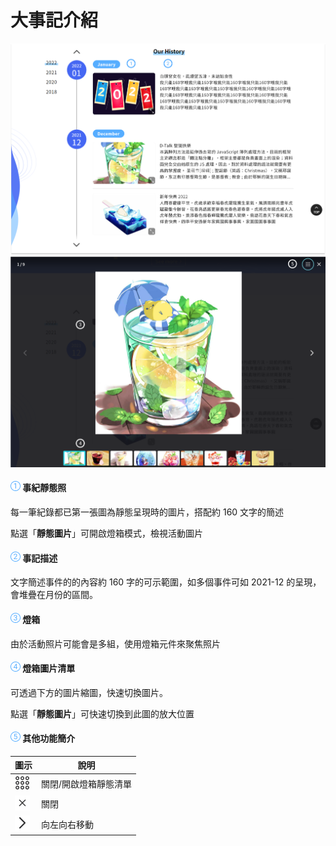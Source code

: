 # 大事記介紹

![](<../../.gitbook/assets/Group 234.png>)![](<../../.gitbook/assets/Group 235.png>)

#### ![編號 1](../../.gitbook/assets/1.png) 事紀靜態照

每一筆紀錄都已第一張圖為靜態呈現時的圖片，搭配約 160 文字的簡述

點選「**靜態圖片**」可開啟燈箱模式，檢視活動圖片

#### ![編號 2](../../.gitbook/assets/2.png) 事記描述

文字簡述事件的的內容約 160 字的可示範圍，如多個事件可如 2021-12 的呈現，會堆疊在月份的區間。

#### ![編號 3](../../.gitbook/assets/3.png) 燈箱

由於活動照片可能會是多組，使用燈箱元件來聚焦照片

#### ![編號 4](../../.gitbook/assets/4.png) 燈箱圖片清單

可透過下方的圖片縮圖，快速切換圖片。

點選「**靜態圖片**」可快速切換到此圖的放大位置

#### ![編號 5](../../.gitbook/assets/5.png) 其他功能簡介

| 圖示                                                    | 說明                  |
| ------------------------------------------------------- | --------------------- |
| ![](../../.gitbook/assets/cil_apps.png)                 | 關閉/開啟燈箱靜態清單 |
| ![](../../.gitbook/assets/bi_x.png)                     | 關閉                  |
| ![](../../.gitbook/assets/akar-icons_chevron-right.png) | 向左向右移動          |

